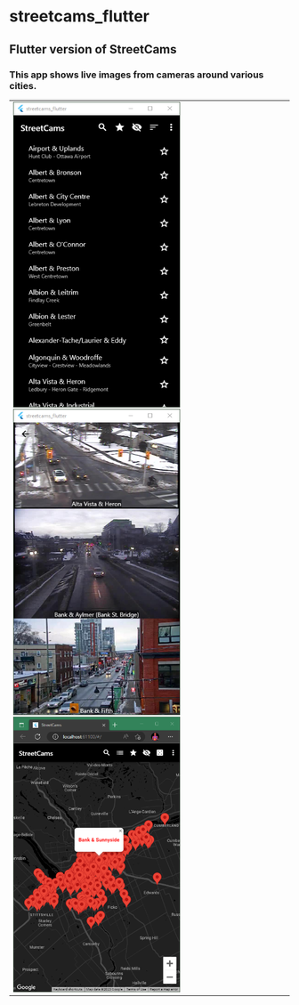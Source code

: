 # streetcams_flutter

## Flutter version of StreetCams

### This app shows live images from cameras around various cities.

<table>
<td>
<img src="screenshots/Screenshot 2023-02-19 172528.png" alt="drawing" width="300"/>
<img src="screenshots/Screenshot 2023-02-19 172632.png" alt="drawing" width="300"/>
<img src="screenshots/Screenshot 2023-02-19 172838.png" alt="drawing" width="300"/>
</td>
</table>
